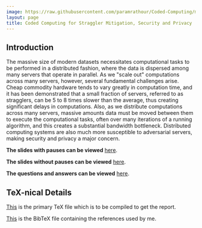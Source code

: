 ```yaml
---
image: https://raw.githubusercontent.com/paramrathour/Coded-Computing/main/coded-computing.svg
layout: page
title: Coded Computing for Straggler Mitigation, Security and Privacy
---
```


Introduction
------------

The massive size of modern datasets necessitates computational tasks to be performed in a distributed fashion, where the data is dispersed among many servers that operate in parallel. As we "scale out" computations across many servers, however, several fundamental challenges arise. Cheap commodity hardware tends to vary greatly in computation time, and it has been demonstrated that a small fraction of servers, referred to as stragglers, can be 5 to 8 times slower than the average, thus creating significant delays in computations. Also, as we distribute computations across many servers, massive amounts data must be moved between them to execute the computational tasks, often over many iterations of a running algorithm, and this creates a substantial bandwidth bottleneck. Distributed computing systems are also much more susceptible to adversarial servers, making security and privacy a major concern.

**The slides with pauses can be viewed** [here](/Coded-Computing/Coded%20Computing%20with%20pauses.pdf).

**The slides without pauses can be viewed** [here](/Coded-Computing/Coded%20Computing%20without%20pauses.pdf).

**The questions and answers can be viewed** [here](/Coded-Computing/QnA.pdf).

TeX-nical Details
-----------------

[This](https://github.com/paramrathour/Coded-Computing/blob/main/main.tex)
is the primary TeX file which is to be compiled to get the report.

[This](https://github.com/paramrathour/Coded-Computing/blob/main/references.bib)
is the BibTeX file containing the references used by me.